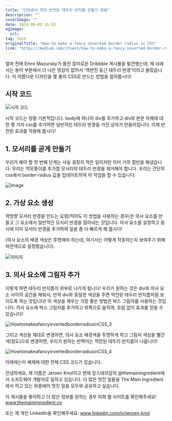 ```yaml
---
title: "CSS에서 멋진 반전된 테두리 반지름 만들기 방법"
description: ""
coverImage: ""
date: 2024-08-03 15:53
ogImage: 
  url: 
tag: Tech
originalTitle: "How to make a fancy inverted border radius in CSS"
link: "https://medium.com/itnext/how-to-make-a-fancy-inverted-border-radius-in-css-5db048a53f95"
---
```




얼마 전에 Emre Mazursky가 올린 흥미로운 Dribbble 게시물을 발견했는데, 제 뇌에서는 용어 부분에서 더 나은 영감이 없어서 '역반전 둥근 테두리 반경'이라고 불렀습니다. 이 아름다운 디자인을 몇 줄의 CSS로 만드는 방법을 알아봅시다!

## 시작 코드

![시작 코드](/assets/img/HowtomakeafancyinvertedborderradiusinCSS_0.png)

시작 코드는 정말 기본적입니다. body에 하나의 div를 추가하고 div와 본문 자체에 대한 몇 가지 css를 추가하면 일반적인 테두리 반경을 가진 상자가 만들어집니다. 이제 반전된 효과를 적용해 봅시다!

<div class="content-ad"></div>

## 1. 모서리를 곧게 만들기

우리가 해야 할 첫 번째 단계는 사실 굉장히 작은 일이지만 이미 거의 절반을 해냈습니다: 우리는 역모퉁이를 추가할 모서리의 테두리 반경을 제거해야 합니다. 우리는 간단히 css에서 border-radius 값을 업데이트하여 이 작업을 할 수 있습니다.

![Image](/assets/img/HowtomakeafancyinvertedborderradiusinCSS_1.png)

## 2. 가상 요소 생성

<div class="content-ad"></div>

역방향 모서리 반경을 만드는 요령(적어도 이 방법을 사용하는 경우)은 의사 요소를 만들고 그 요소에서 일반적인 모서리 반경을 잘라내는 것입니다. 의사 요소를 설정하고 동시에 이미 모서리 반경을 추가하여 일을 좀 더 빠르게 해 봅시다!

(의사 요소의 배경 색상은 투명해야 하는데, 여기서는 어떻게 작동하는지 보여주기 위해 파란색으로 설정했습니다).

![이미지](/assets/img/HowtomakeafancyinvertedborderradiusinCSS_2.png)

## 3. 의사 요소에 그림자 추가

<div class="content-ad"></div>

이렇게 하면 테두리 반지름이 외부로 나가게 됩니다! 우리가 원하는 것은 div와 의사 요소 사이의 공간을 채워서, 만약 div와 동일한 색상을 주면 역전된 테두리 반지름처럼 보이도록 하는 것입니다! 이 색상을 채우는 가장 좋은 방법은 박스 그림자를 사용하는 것입니다. 의사 요소에 박스 그림자를 추가하고 위쪽으로 움직여, 흐림 없이 효과를 얻을 수 있습니다!

![HowtomakeafancyinvertedborderradiusinCSS_3](/assets/img/HowtomakeafancyinvertedborderradiusinCSS_3.png)

그리고 색상을 제대로 변경하면, 의사 요소 배경색을 투명하게 하고 그림자 색상을 빨간색(정도)으로 변경하면, 우리가 원하는 반짝이는 역전된 테두리 반지름이 나옵니다!

![HowtomakeafancyinvertedborderradiusinCSS_4](/assets/img/HowtomakeafancyinvertedborderradiusinCSS_4.png)

<div class="content-ad"></div>

아래에는이 예제에 대한 전체 CSS 코드가 있습니다.

안녕하세요, 제 이름은 Jeroen Knol이고 현재 암스테르담의 @themainingredient에서 소프트웨어 개발자로 일하고 있습니다. 더 많은 멋진 일들을 The Main Ingredient에서 하고 있는 와중에이 멋진 일을 모두와 공유하고 싶습니다.

이 게시물을 좋아하고 더 많은 정보를 원하는 경우 저희 웹 사이트를 확인해주세요! www.themainingredient.co

또는 제 개인 Linkedin을 확인해주세요: www.linkedin.com/in/jeroen-knol
